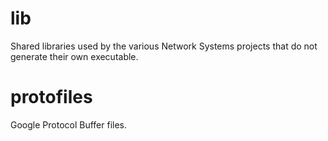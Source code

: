 # lib

Shared libraries used by the various Network Systems projects that do not generate their own executable.

# protofiles

Google Protocol Buffer files.
